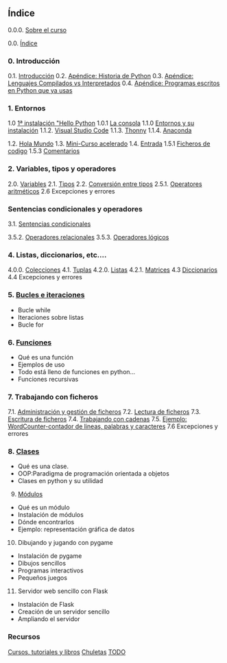 ## Índice

0.0.0. [Sobre el curso](./0.0.0.SobreElCurso.md)

0.0. [Índice](./0.0.indice.md)

### 0. Introducción

0.1. [Introducción](./0.1.Introduccion.md)
0.2. [Apéndice: Historia de Python](./0.3.Apendice:HistoriaPython.md)
0.3. [Apéndice: Lenguajes Compilados vs Interpretados](./0.3.Apendice:Compilados_vs_Interpretados.md)
0.4. [Apéndice: Programas escritos en Python que ya usas](./0.4.0.4.ApendiceProgramasPythonQueUsas.md)

### 1. Entornos
1.0 [1ª instalación "Hello Python](./1.0.0.1aInstalacion.md)
1.0.1 [La consola](./1.0.1.Consola.md)
1.1.0 [Entornos y su instalación](./1.1.0.Entornos.md)
1.1.2. [Visual Studio Code](./1.1.2.VSCode.me)
1.1.3. [Thonny](./1.1.3.Thonny.md)
1.1.4. [Anaconda](./1.1.4.Anaconda.md)

1.2. [Hola Mundo](./1.2.HolaMundo.md)
1.3. [Mini-Curso acelerado](./1.3.0.MiniCurso_acelerado.md)
1.4. [Entrada](./1.4.Entrada.md)
1.5.1 [Ficheros de codigo](./1.5.1.FicherosCodigo.md)
1.5.3 [Comentarios](./1.5.3.Comentarios.md)


### 2. Variables, tipos y operadores

2.0. [Variables](./2.0.Variables.md)
2.1. [Tipos](./2.1.Tipos.md)
2.2. [Conversión entre tipos](./2.2.ConversionTipos.md)
2.5.1. [Operatores aritméticos](./2.5.1.OperadoresAritmeticos.md)
2.6 Excepciones y errores

### Sentencias condicionales y operadores
3.1. [Sentencias condicionales](./3.1.SentenciasCondicionales.md)

3.5.2. [Operadores relacionales](./3.5.2.OperadoresRelacionales.md)
3.5.3. [Operadores lógicos](./3.5.3.OperadoresLogicos.md)


### 4. Listas, diccionarios, etc....
4.0.0. [Colecciones](./4.0.TiposColecciones.md)
4.1. [Tuplas](./4.1.Tuplas.md)
4.2.0. [Listas](./4.2.0.Listas.md)
4.2.1. [Matrices](./4.2.1.Matrices.md)
4.3 [Diccionarios](./4.3.Diccionarios.md)
4.4 Excepciones y errores


### 5. [Bucles e iteraciones ](./5.0.Bucles.md)
* Bucle while
* Iteraciones sobre listas
* Bucle for

### 6. [Funciones](./6.funciones.md)
* Qué es una función
* Ejemplos de uso
* Todo está lleno de funciones en python...
* Funciones recursivas


### 7. Trabajando con ficheros
7.1. [Administración y gestión de ficheros](./7.1.AdministracionFicheros.md)
7.2. [Lectura de ficheros](./7.2.LecturaFicheros.md)
7.3. [Escritura de ficheros](./7.3.EscrituraFicheros.md)
7.4. [Trabajando con cadenas](./7.4.cadenas.string.md)
7.5. [Ejemplo: WordCounter-contador de lineas, palabras y caracteres](./7.5.Ejemplo_WordCounter.md)
7.6 Excepciones y errores

### 8. [Clases](./8.objetos.md)
* Qué es una clase. 
* OOP:Paradigma de programación orientada a objetos
* Clases en python y su utilidad

9. [Módulos](./9.0.ModulosLibrerias.md)
* Qué es un módulo
* Instalación de módulos
* Dónde encontrarlos
* Ejemplo: representación gráfica de datos

10. Dibujando y jugando con pygame
* Instalación de pygame
* Dibujos sencillos
* Programas interactivos
* Pequeños juegos

11. Servidor web sencillo con Flask
* Instalación de Flask
* Creación de un servidor sencillo
* Ampliando el servidor

### Recursos

[Cursos, tutoriales y libros](./cursos.md)
[Chuletas](./Sheets)
[TODO](./todo.md)


